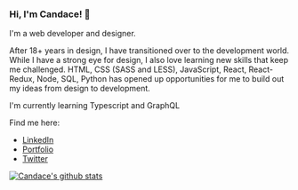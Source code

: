 ### Hi, I'm Candace! 👋

I'm a web developer and designer.

After 18+ years in design, I have transitioned over to the development world. While I have a strong eye for design, I also love learning new skills that keep me challenged. HTML, CSS (SASS and LESS), JavaScript, React, React-Redux, Node, SQL, Python has opened up opportunities for me to build out my ideas from design to development.

I'm currently learning Typescript and GraphQL

Find me here:
* [LinkedIn](https://linkedin.com/in/candaceyw)
* [Portfolio](https://candaceyw.com)
* [Twitter](https://twitter.com/geekyTallGal)

[![Candace's github stats](https://github-readme-stats.vercel.app/api?username=candaceyw)](https://github.com/candaceyw/github-readme-stats)
<!--
**candaceyw/candaceyw** is a ✨ _special_ ✨ repository because its `README.md` (this file) appears on your GitHub profile.
Here are some ideas to get you started:

- 🔭 I’m currently working on ...
- 🌱 I’m currently learning ...
- 👯 I’m looking to collaborate on ...
- 🤔 I’m looking for help with ...
- 💬 Ask me about ...
- 📫 How to reach me: ...
- 😄 Pronouns: ...
- ⚡ Fun fact: ...
-->
